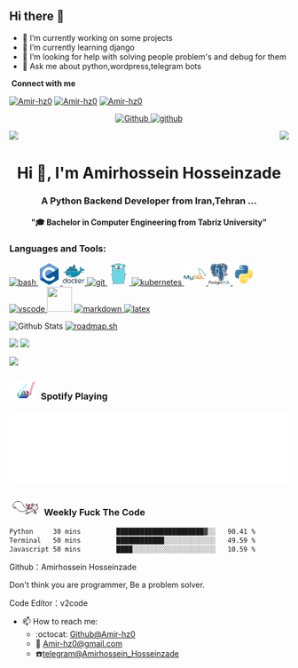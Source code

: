 ## Hi there 👋

- 🔭 I’m currently working on some projects
- 🌱 I’m currently learning django
- 🤔 I’m looking for help with solving people problem's and debug for them
- 💬 Ask me about python,wordpress,telegram bots

 &nbsp;**Connect with me**
<p align="left">
<a href="https://twitter.com/" target="blank"><img align="center" src="https://raw.githubusercontent.com/rahuldkjain/github-profile-readme-generator/master/src/images/icons/Social/twitter.svg" alt="Amir-hz0" height="30" width="40" /></a>
<a href="https://linkedin.com/in/" target="blank"><img align="center" src="https://raw.githubusercontent.com/rahuldkjain/github-profile-readme-generator/master/src/images/icons/Social/linked-in-alt.svg" alt="Amir-hz0" height="30" width="40" /></a>
<a href="https://instagram.com/Amirhossein_hz0" target="blank"><img align="center" src="https://raw.githubusercontent.com/rahuldkjain/github-profile-readme-generator/master/src/images/icons/Social/instagram.svg" alt="Amir-hz0" height="30" width="40" /></a>

<p align="center">
  <a href="https://Github.com/Amir-hz0">
        <img alt="Github"
            src="https://img.shields.io/github/followers/Amir-hz0?style=social" />
    </a>
    <a href="https://github.com/Amir-hz0">
        <img alt="github"
            src="https://img.shields.io/github/stars/Amir-hz0/Amir-hz0" />
    </a>
    <!--<a href="https://www.zhihu.com/people/mkosto">
        <img
            src="https://img.shields.io/badge/dynamic/json?label=%E7%9F%A5%E4%B9%8E%E5%85%B3%E6%B3%A8&labelColor=0084ff&color=282c34&query=%24.data.totalSubs&url=https%3A%2F%2Fapi.spencerwoo.com%2Fsubstats%2F%3Fsource%3Dzhihu%26queryKey%3Dmkosto&longCache=true" />
    </a>
    <a href="https://juejin.cn/user/2348212565837165">
        <img alt="juejin"
            src="https://img.shields.io/badge/%E6%8E%98%E9%87%91-2022%E5%B9%B4%E5%BA%A6%E6%91%B8%E9%B1%BC%E4%BD%9C%E8%80%851%E5%90%8D-%23007fff" />
    </a>
     <a href="https://www.youtube.com/channel/UCpCzS_uKS1zzOAUjuuBNXDQ">
       <img alt="YouTube Channel Views" src="https://img.shields.io/youtube/channel/views/UCpCzS_uKS1zzOAUjuuBNXDQ">
    </a> -->
</p>

<p>
  <a href="https://count.getloli.com/"><img src="https://count.getloli.com/get/@:Amir-hz0"></a>
  <img src="https://weather-icon.journeyad.repl.co/@Tehran?v=1" align="right">
</p>

<h1 align="center">Hi 👋, I'm Amirhossein Hosseinzade</h1>
<h3 align="center">A Python Backend Developer from Iran,Tehran ...</h3>
<h4 align="center">"🎓 Bachelor in Computer Engineering from Tabriz University"</h4>


<h3 align="left">Languages and Tools:</h3>
<p align="left">  <a href="https://www.gnu.org/software/bash/" target="_blank"> <img src="https://www.vectorlogo.zone/logos/gnu_bash/gnu_bash-icon.svg" alt="bash" width="40" height="40"/> </a> <a href="https://www.cprogramming.com/" target="_blank"> <img src="https://raw.githubusercontent.com/devicons/devicon/master/icons/c/c-original.svg" alt="c" width="40" height="40"/> </a>  <a href="https://www.docker.com/" target="_blank"> <img src="https://raw.githubusercontent.com/devicons/devicon/master/icons/docker/docker-original-wordmark.svg" alt="docker" width="40" height="40"/> </a> <a href="https://git-scm.com/" target="_blank"> <img src="https://www.vectorlogo.zone/logos/git-scm/git-scm-icon.svg" alt="git" width="40" height="40"/> </a> <a href="https://golang.org" target="_blank"> <img src="https://raw.githubusercontent.com/devicons/devicon/master/icons/go/go-original.svg" alt="go" width="40" height="40"/> </a>  <a href="https://kubernetes.io" target="_blank"> <img src="https://www.vectorlogo.zone/logos/kubernetes/kubernetes-icon.svg" alt="kubernetes" width="40" height="40"/> </a> <a href="https://www.mysql.com/" target="_blank"> <img src="https://raw.githubusercontent.com/devicons/devicon/master/icons/mysql/mysql-original-wordmark.svg" alt="mysql" width="40" height="40"/> </a> <a href="https://www.postgresql.org" target="_blank"> <img src="https://raw.githubusercontent.com/devicons/devicon/master/icons/postgresql/postgresql-original-wordmark.svg" alt="postgresql" width="40" height="40"/> </a> <a href="https://www.python.org" target="_blank"> <img src="https://raw.githubusercontent.com/devicons/devicon/master/icons/python/python-original.svg" alt="python" width="40" height="40"/> </a> <a href ="https://code.visualstudio.com/" target="_blank"> <img src="https://cdn.jsdelivr.net/gh/devicons/devicon/icons/vscode/vscode-original.svg" alt="vscode" width="40" height="40"/> </a><a href="https://docs.docker.com/compose/" target="_blank"><img src="https://github.com/docker/compose/raw/v2/logo.png?raw=true" width="45" height="45"></a> <a href="https://www.markdownguide.org/" target="_blank"> <img src="https://d33wubrfki0l68.cloudfront.net/f1f475a6fda1c2c4be4cac04033db5c3293032b4/513a4/assets/images/markdown-mark-white.svg" alt="markdown" width="40" height="40"/> </a> <a href="https://www.latex-project.org/" targer="_blank"> <img src="https://www.latex-project.org/img/latex-project-logo.svg" alt="latex" width="60" height="40"/> </a>
</p>



![Github Stats](https://github-readme-stats.vercel.app/api?username=Amir-hz0&bg_color=30,e96443,904e95&title_color=fff&text_color=fff)
[![roadmap.sh](https://roadmap.sh/card/wide/667ee1b3fd607366927559fe?variant=dark&roadmaps=ai-data-scientist%2Cgolang%2Cbackend%2Cmlops)](https://roadmap.sh)

![](https://raw.githubusercontent.com/Amir-hz0/github-stats-transparent/output/generated/overview.svg)
![](https://raw.githubusercontent.com/Amir-hz0/github-stats-transparent/output/generated/languages.svg)

<a href=#><img src="contributions.svg"></a>

<!--
<details open>
 <summary> 😇 <b>Medium Published articles</b>: </summary>
<br>
    <a target="_blank" href="https://github-readme-medium-recent-article.vercel.app/medium/@itgoyo/0"><img src="https://github-readme-medium-recent-article.vercel.app/medium/@itgoyo/0" alt="Recent Article 0"></a>
  <br>
    <a target="_blank" href="https://github-readme-medium-recent-article.vercel.app/medium/@itgoyo/1"><img src="https://github-readme-medium-recent-article.vercel.app/medium/@itgoyo/1" alt="Recent Article 1"></a>
  <br>
    <a target="_blank" href="https://github-readme-medium-recent-article.vercel.app/medium/@itgoyo/2"><img src="https://github-readme-medium-recent-article.vercel.app/medium/@itgoyo/2" alt="Recent Article 2"></a>
  <br>

</details>
-->

<!--
### Latest Tweets

<p><a href="https://www.twitter.com/itgoyo"><img src="https://github-readme-twitter-gazf.vercel.app/api?id=itgoyo&amp;layout=wide" alt="github-readme-twitter"></a></p>

-->

### <img height="35" src="https://github.com/MauricioRB06/MauricioRB06/blob/22208bb6a882ece00d2e516b358bf5d5b41a0875/Assets/Pepe.gif"> Spotify Playing

![spotify-github-profile](https://github.com/kittinan/spotify-github-profile/blob/master/img/natemoo-re.svg)
<!-- [![spotify-github-profile](https://spotify-github-profile.vercel.app/api/view?uid=g9mmploi6sdrg6sk0xosqex2u&cover_image=true&theme=default)](https://github.com/kittinan/spotify-github-profile) -->


### <img height="30" src="https://github.com/MauricioRB06/MauricioRB06/blob/22208bb6a882ece00d2e516b358bf5d5b41a0875/Assets/Contact_Me.gif"> Weekly Fuck The Code

<!--START_SECTION:waka-->

```text
Python     30 mins         ██████████████████████▓░░   90.41 %
Terminal   50 mins         ████████████░░░░░░░░░░░░░   49.59 %
Javascript 50 mins         ████░░░░░░░░░░░░░░░░░░░░░   10.59 %
```

<!--END_SECTION:waka-->



Github：Amirhossein Hosseinzade

Don't think you are programmer, Be a problem solver.

Code Editor：v2code

- 📫 How to reach me:
    - :octocat: [Github@Amir-hz0](https://github.com/Amir-hz0)
    - :email: [Amir-hz0@gmail.com](mailto:Hosseinzade_Amirhossein1400@gmail.com)
    <!--- :tv: [Youtube@itgoyo](https://www.youtube.com/channel/UCpCzS_uKS1zzOAUjuuBNXDQ?view_as=subscriber)-->   
    - :phone:[telegram@Amirhossein_Hosseinzade](https://t.me/Amirhossein_Hosseinzade)
